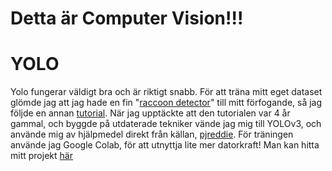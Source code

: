 # Detta är Computer Vision!!!

# YOLO
Yolo fungerar väldigt bra och är riktigt snabb. För att träna mitt eget dataset glömde jag att jag hade en fin "[raccoon detector](https://colab.research.google.com/drive/1FZjwMCGwzyWff_-Q49-JnBJpJ2uSXpFO "Cool Raccoon Detector")" till mitt förfogande, så jag följde en annan [tutorial](https://timebutt.github.io/static/how-to-train-yolov2-to-detect-custom-objects/ "How To Train YOLOv2 To Detect Custom Objects"). 
När jag upptäckte att den tutorialen var 4 år gammal, och byggde på utdaterade tekniker vände jag mig till YOLOv3, och använde mig av hjälpmedel direkt från källan, [pjreddie](https://pjreddie.com/darknet/yolo/ "Pjreddies hemsida för yolo").
För träningen använde jag Google Colab, för att utnyttja lite mer datorkraft! Man kan hitta mitt projekt [här](colab.research.google.com/drive/1fYR3HecnPZM3tDo89SNHwoYfAoe2Y2hx "CreateCustomYOLO.ipynb i Google Colab")
